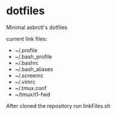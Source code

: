 # dotfiles

Minimal asbrctl's dotfiles

current link files:

 - ~/.profile
 - ~/.bash_profile
 - ~/.bashrc
 - ~/.bash_aliases
 - ~/.screenrc
 - ~/.vimrc
 - ~/.tmux.conf
 - ~/tmux/t1-fwd 

After cloned the repository run linkFiles.sh
